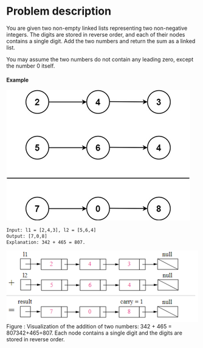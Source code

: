 # Problem description 

You are given two non-empty linked lists representing two non-negative integers. The digits are stored in reverse order, and each of their nodes contains a single digit. Add the two numbers and return the sum as a linked list.

You may assume the two numbers do not contain any leading zero, except the number 0 itself.

#### Example 
<img src='addtwonumber1.jpg'>

```shell
Input: l1 = [2,4,3], l2 = [5,6,4]
Output: [7,0,8]
Explanation: 342 + 465 = 807.
```

<img src='example.png'>
Figure : Visualization of the addition of two numbers: 342 + 465 = 807342+465=807.
Each node contains a single digit and the digits are stored in reverse order.

 
